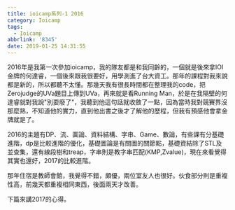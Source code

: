 ```yaml
---
title: ioicamp系列-1 2016
category: Ioicamp
tags:
  - Ioicamp
abbrlink: '8345'
date: 2019-01-25 14:31:55
---
```

2016年是我第一次參加ioicamp，我的隊友都是和我同齡的，一個就是後來拿IOI金牌的何達睿，一個後來跟我很要好，用學測進了台大資工。那年的課程對我來說都是新的，所以都聽不太懂。那幾天我有很長時間都在整理我的code，把Zerojudge的UVa題目上傳到UVa，再來就是看Running Man，於是在我隔壁的何達睿就對我說"別耍廢了"，我聽到他這句話就收斂了一點，因為當時我對競賽界沒那麼熟，不知道他的實力，直到他出書之後才了解他的歷程，但我有預感他會拿金牌就是了。
<!-- more -->
2016的主題有DP、流、圖論、資料結構、字串、Game、數論，有些課有分基礎進階，dp是比較進階的優化，基礎圖論是有關圖的關節點，基礎資結除了STL及並查集，還有線段樹和treap，字串則是教字串匹配(KMP,Zvalue)，現在來看覺得其實也還好，2017的比較進階。

那年住宿是教師會館，我覺得不錯，頗優，兩位室友人也很好。伙食部分則是重複性高，前幾天都重複相同東西，後面兩天才改善。

下篇來講2017的心得。